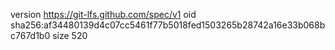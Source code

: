version https://git-lfs.github.com/spec/v1
oid sha256:af34480139d4c07cc5461f77b5018fed1503265b28742a16e33b068bc767d1b0
size 520
